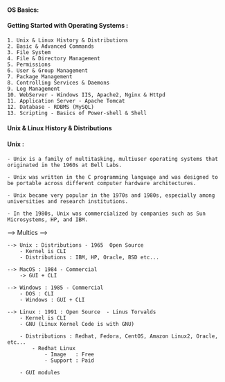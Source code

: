 #### OS Basics:

#### Getting Started with Operating Systems :

    1. Unix & Linux History & Distributions
    2. Basic & Advanced Commands
    3. File System
    4. File & Directory Management
    5. Permissions
    6. User & Group Management
    7. Package Management
    8. Controlling Services & Daemons
    9. Log Management
    10. WebServer - Windows IIS, Apache2, Nginx & Httpd
    11. Application Server - Apache Tomcat
    12. Database - RDBMS (MySQL)
    13. Scripting - Basics of Power-shell & Shell

#### Unix & Linux History & Distributions

#### Unix :
    - Unix is a family of multitasking, multiuser operating systems that originated in the 1960s at Bell Labs.

    - Unix was written in the C programming language and was designed to be portable across different computer hardware architectures.

    - Unix became very popular in the 1970s and 1980s, especially among universities and research institutions.

    - In the 1980s, Unix was commercialized by companies such as Sun Microsystems, HP, and IBM.

--> Multics --> 
    
    --> Unix : Distributions - 1965  Open Source 
        - Kernel is CLI
        - Distributions : IBM, HP, Oracle, BSD etc...
        
    --> MacOS : 1984 - Commercial 
        -> GUI + CLI 

    --> Windows : 1985 - Commercial 
        - DOS : CLI 
        - Windows : GUI + CLI
        
    --> Linux : 1991 : Open Source  - Linus Torvalds
        - Kernel is CLI 
        - GNU (Linux Kernel Code is with GNU)

        - Distributions : Redhat, Fedora, CentOS, Amazon Linux2, Oracle, etc...
            - Redhat Linux
                - Image   : Free 
                - Support : Paid

        - GUI modules 
